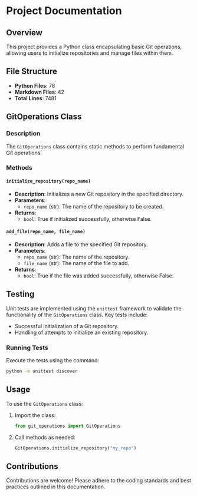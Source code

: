 # Project Documentation

## Overview
This project provides a Python class encapsulating basic Git operations, allowing users to initialize repositories and manage files within them.

## File Structure
- **Python Files**: 78
- **Markdown Files**: 42
- **Total Lines**: 7481

## GitOperations Class

### Description
The `GitOperations` class contains static methods to perform fundamental Git operations.

### Methods

#### `initialize_repository(repo_name)`
- **Description**: Initializes a new Git repository in the specified directory.
- **Parameters**: 
  - `repo_name` (str): The name of the repository to be created.
- **Returns**: 
  - `bool`: True if initialized successfully, otherwise False.

#### `add_file(repo_name, file_name)`
- **Description**: Adds a file to the specified Git repository.
- **Parameters**: 
  - `repo_name` (str): The name of the repository.
  - `file_name` (str): The name of the file to add.
- **Returns**: 
  - `bool`: True if the file was added successfully, otherwise False.

## Testing
Unit tests are implemented using the `unittest` framework to validate the functionality of the `GitOperations` class. Key tests include:

- Successful initialization of a Git repository.
- Handling of attempts to initialize an existing repository.

### Running Tests
Execute the tests using the command:
```bash
python -m unittest discover
```

## Usage
To use the `GitOperations` class:
1. Import the class:
   ```python
   from git_operations import GitOperations
   ```
2. Call methods as needed:
   ```python
   GitOperations.initialize_repository("my_repo")
   ```

## Contributions
Contributions are welcome! Please adhere to the coding standards and best practices outlined in this documentation.